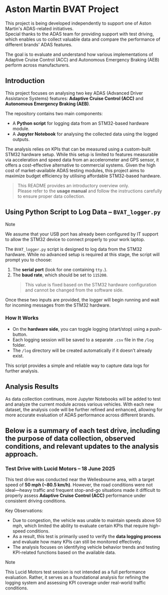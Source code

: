 # Aston Martin BVAT Project

This project is being developed independently to support one of Aston Martin's ADAS-related initiatives.  
Special thanks to the ADAS team for providing support with test driving, which enables us to collect valuable data and compare the performance of different brands' ADAS features.

The goal is to evaluate and understand how various implementations of Adaptive Cruise Control (ACC) and Autonomous Emergency Braking (AEB) perform across manufacturers.


## Introduction

This project focuses on analysing two key ADAS (Advanced Driver Assistance Systems) features: **Adaptive Cruise Control (ACC)** and **Autonomous Emergency Braking (AEB)**.

The repository contains two main components:
- A **Python script** for logging data from an STM32-based hardware module.
- A **Jupyter Notebook** for analysing the collected data using the logged outputs.

The analysis relies on KPIs that can be measured using a custom-built STM32 hardware setup. While this setup is limited to features measurable via acceleration and speed data from an accelerometer and GPS sensor, it offers a cost-effective alternative to commercial systems. Given the high cost of market-available ADAS testing modules, this project aims to maximize budget efficiency by utilising affordable STM32-based hardware.

> This README provides an introductory overview only.  
> Please refer to the **usage manual** and follow the instructions carefully to ensure proper data collection.

## Using Python Script to Log Data – `BVAT_logger.py`

> [!NOTE] 
> We assume that your USB port has already been configured by IT support to allow the STM32 device to connect properly to your work laptop.

The `BVAT_logger.py` script is designed to log data from the STM32 hardware. While no advanced setup is required at this stage, the script will prompt you to choose:
1. The **serial port** (look for one containing `tty.`).
2. The **baud rate**, which should be set to `115200`.  
   > This value is fixed based on the STM32 hardware configuration and cannot be changed from the software side.

Once these two inputs are provided, the logger will begin running and wait for incoming messages from the STM32 hardware.

### How It Works

- On the **hardware side**, you can toggle logging (start/stop) using a push-button.
- Each logging session will be saved to a separate `.csv` file in the `/log` folder.
- The `/log` directory will be created automatically if it doesn't already exist.

This script provides a simple and reliable way to capture data logs for further analysis.

## Analysis Results

As data collection continues, more Jupyter Notebooks will be added to test and analyze the current module across various vehicles. With each new dataset, the analysis code will be further refined and enhanced, allowing for more accurate evaluation of ADAS performance across different brands.

Below is a summary of each test drive, including the purpose of data collection, observed conditions, and relevant updates to the analysis approach.
---

### Test Drive with Lucid Motors – 18 June 2025

This test drive was conducted near the Wellesbourne area, with a target speed of **50 mph (~80.5 km/h)**. However, the road conditions were not ideal—heavy traffic and frequent stop-and-go situations made it difficult to properly assess **Adaptive Cruise Control (ACC)** performance under consistent driving conditions.

Key Observations:
- Due to congestion, the vehicle was unable to maintain speeds above 50 mph, which limited the ability to evaluate certain KPIs that require high-speed conditions.
- As a result, this test is primarily used to verify the **data logging process** and evaluate how many KPIs can still be monitored effectively.
- The analysis focuses on identifying vehicle behavior trends and testing KPI-related functions based on the available data.

> [!Note]
> This Lucid Motors test session is not intended as a full performance evaluation. Rather, it serves as a foundational analysis for refining the logging system and assessing KPI coverage under real-world traffic conditions.
 